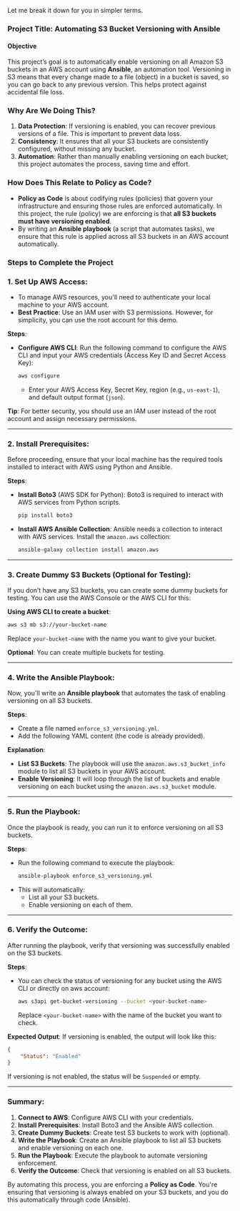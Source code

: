 Let me break it down for you in simpler terms.

### Project Title: **Automating S3 Bucket Versioning with Ansible**

#### Objective
This project’s goal is to automatically enable versioning on all Amazon S3 buckets in an AWS account using **Ansible**, an automation tool. Versioning in S3 means that every change made to a file (object) in a bucket is saved, so you can go back to any previous version. This helps protect against accidental file loss.

### Why Are We Doing This?
1. **Data Protection**: If versioning is enabled, you can recover previous versions of a file. This is important to prevent data loss.
2. **Consistency**: It ensures that all your S3 buckets are consistently configured, without missing any bucket.
3. **Automation**: Rather than manually enabling versioning on each bucket, this project automates the process, saving time and effort.

### How Does This Relate to **Policy as Code**?
- **Policy as Code** is about codifying rules (policies) that govern your infrastructure and ensuring those rules are enforced automatically. In this project, the rule (policy) we are enforcing is that **all S3 buckets must have versioning enabled**.
- By writing an **Ansible playbook** (a script that automates tasks), we ensure that this rule is applied across all S3 buckets in an AWS account automatically.

### Steps to Complete the Project

### 1. **Set Up AWS Access**:
   - To manage AWS resources, you'll need to authenticate your local machine to your AWS account. 
   - **Best Practice**: Use an IAM user with S3 permissions. However, for simplicity, you can use the root account for this demo. 

   **Steps**:
   - **Configure AWS CLI**:
     Run the following command to configure the AWS CLI and input your AWS credentials (Access Key ID and Secret Access Key):
     ```bash
     aws configure
     ```
     - Enter your AWS Access Key, Secret Key, region (e.g., `us-east-1`), and default output format (`json`).

   **Tip**: For better security, you should use an IAM user instead of the root account and assign necessary permissions.

---

### 2. **Install Prerequisites**:
   Before proceeding, ensure that your local machine has the required tools installed to interact with AWS using Python and Ansible.

   **Steps**:
   - **Install Boto3** (AWS SDK for Python):
     Boto3 is required to interact with AWS services from Python scripts.
     ```bash
     pip install boto3
     ```
   - **Install AWS Ansible Collection**:
     Ansible needs a collection to interact with AWS services. Install the `amazon.aws` collection:
     ```bash
     ansible-galaxy collection install amazon.aws
     ```

---

### 3. **Create Dummy S3 Buckets (Optional for Testing)**:
   If you don’t have any S3 buckets, you can create some dummy buckets for testing. You can use the AWS Console or the AWS CLI for this:

   **Using AWS CLI to create a bucket**:
   ```bash
   aws s3 mb s3://your-bucket-name
   ```

   Replace `your-bucket-name` with the name you want to give your bucket.

   **Optional**: You can create multiple buckets for testing.

---

### 4. **Write the Ansible Playbook**:
   Now, you'll write an **Ansible playbook** that automates the task of enabling versioning on all S3 buckets.

   **Steps**:
   - Create a file named `enforce_s3_versioning.yml`.
   - Add the following YAML content (the code is already provided).

   **Explanation**:
   - **List S3 Buckets**: The playbook will use the `amazon.aws.s3_bucket_info` module to list all S3 buckets in your AWS account.
   - **Enable Versioning**: It will loop through the list of buckets and enable versioning on each bucket using the `amazon.aws.s3_bucket` module.

---

### 5. **Run the Playbook**:
   Once the playbook is ready, you can run it to enforce versioning on all S3 buckets.

   **Steps**:
   - Run the following command to execute the playbook:
     ```bash
     ansible-playbook enforce_s3_versioning.yml
     ```
   - This will automatically:
     - List all your S3 buckets.
     - Enable versioning on each of them.

---

### 6. **Verify the Outcome**:
   After running the playbook, verify that versioning was successfully enabled on the S3 buckets.

   **Steps**:
   - You can check the status of versioning for any bucket using the AWS CLI or directly on aws account:
     ```bash
     aws s3api get-bucket-versioning --bucket <your-bucket-name>
     ```
     Replace `<your-bucket-name>` with the name of the bucket you want to check.

   **Expected Output**:
   If versioning is enabled, the output will look like this:
   ```json
   {
       "Status": "Enabled"
   }
   ```

   If versioning is not enabled, the status will be `Suspended` or empty.

---

### Summary:
1. **Connect to AWS**: Configure AWS CLI with your credentials.
2. **Install Prerequisites**: Install Boto3 and the Ansible AWS collection.
3. **Create Dummy Buckets**: Create test S3 buckets to work with (optional).
4. **Write the Playbook**: Create an Ansible playbook to list all S3 buckets and enable versioning on each one.
5. **Run the Playbook**: Execute the playbook to automate versioning enforcement.
6. **Verify the Outcome**: Check that versioning is enabled on all S3 buckets.

By automating this process, you are enforcing a **Policy as Code**. You're ensuring that versioning is always enabled on your S3 buckets, and you do this automatically through code (Ansible).
